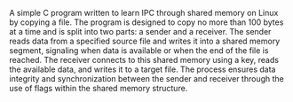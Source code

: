 A simple C program written to learn IPC through shared memory on Linux by copying a file. The program is designed to copy no more than 100 bytes at a time and is split into two parts: a sender and a receiver. The sender reads data from a specified source file and writes it into a shared memory segment, signaling when data is available or when the end of the file is reached. The receiver connects to this shared memory using a key, reads the available data, and writes it to a target file. The process ensures data integrity and synchronization between the sender and receiver through the use of flags within the shared memory structure.


